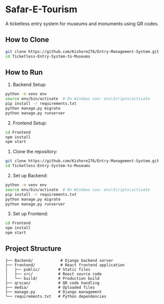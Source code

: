 # Safar-E-Tourism

A ticketless entry system for museums and monuments using QR codes.

## How to Clone
```bash
git clone https://github.com/Kishore276/Entry-Management-System.git
cd Ticketless-Entry-System-to-Museums
```

## How to Run

1. Backend Setup:
```bash
python -m venv env
source env/bin/activate  # On Windows use: env\Scripts\activate
pip install -r requirements.txt
python manage.py migrate
python manage.py runserver
```

2. Frontend Setup:
```bash
cd Frontend
npm install
npm start
```

1. Clone the repository:
```bash
git clone https://github.com/Kishore276/Entry-Management-System.git
cd Ticketless-Entry-System-to-Museums
```

2. Set up Backend:
```bash
python -m venv env
source env/bin/activate  # On Windows use: env\Scripts\activate
pip install -r requirements.txt
python manage.py migrate
python manage.py runserver
```

3. Set up Frontend:
```bash
cd Frontend
npm install
npm start
```

## Project Structure

```
├── Backend/            # Django backend server
├── Frontend/           # React frontend application
│   ├── public/        # Static files
│   ├── src/           # React source code
│   └── build/         # Production build
├── qrscan/            # QR code handling
├── media/             # Uploaded files
├── manage.py          # Django management
└── requirements.txt   # Python dependencies
```
